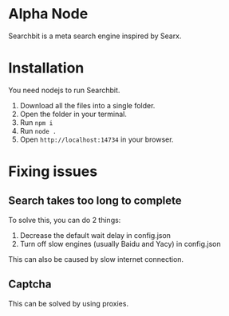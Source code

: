 # Alpha Node
Searchbit is a meta search engine inspired by Searx.

# Installation
You need nodejs to run Searchbit.

1) Download all the files into a single folder.
2) Open the folder in your terminal.
3) Run `npm i`
4) Run `node .`
5) Open `http://localhost:14734` in your browser.

# Fixing issues

## Search takes too long to complete
To solve this, you can do 2 things:
1) Decrease the default wait delay in config.json
2) Turn off slow engines (usually Baidu and Yacy) in config.json

This can also be caused by slow internet connection.

## Captcha
This can be solved by using proxies.
